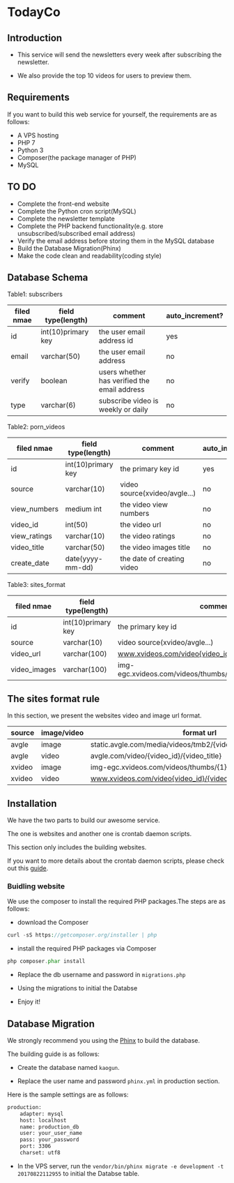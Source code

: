 # TodayCo

## Introduction
- This service will send the newsletters every week after subscribing the newsletter.

- We also provide the top 10 videos for users to preview them.

## Requirements
If you want to build this web service for yourself, the requirements are as follows:

- A VPS hosting
- PHP 7
- Python 3
- Composer(the package manager of PHP)
- MySQL

## TO DO

- Complete the front-end website
- Complete the Python cron script(MySQL)
- Complete the newsletter template
- Complete the PHP backend functionality(e.g. store unsubscribed/subscribed email address)
- Verify the email address before storing them in the MySQL database
- Build the Database Migration(Phinx)
- Make the code clean and readability(coding style)

## Database Schema

Table1: subscribers

| filed nmae | field type(length) | comment                  | auto_increment?  |
| -----------|--------------------|--------------------------|----------------- |
| id         | int(10)primary key | the user email address id                   | yes |
| email      | varchar(50)        | the user email address                      | no  |
| verify     | boolean            | users whether has verified the email address| no  |
| type       | varchar(6)         | subscribe video is weekly or daily          | no  |

Table2: porn_videos

| filed nmae  | field type(length) | comment                         | auto_increment? |
| ------------|--------------------|---------------------------------|-----------------|
| id          | int(10)primary key | the primary key id              | yes             |
| source      | varchar(10)        | video source(xvideo/avgle...)   | no              |
| view_numbers| medium int         | the video view numbers          | no              |
| video_id    | int(50)            | the video url                   | no              |
| view_ratings| varchar(10)        | the video ratings               | no              |
| video_title | varchar(50)        | the video images title          | no              |
| create_date | date(yyyy-mm-dd)   | the date of creating video      | no              |

Table3: sites_format

| filed nmae | field type(length) | comment                         | auto_increment? |
| -----------|--------------------|---------------------------------|-----------------|
| id         | int(10)primary key | the primary key id              | yes             |
| source     | varchar(10)        | video source(xvideo/avgle...)   | no              |
| video_url  | varchar(100)| www.xvideos.com/video{video_id}/{video_title}| no        |
| video_images| varchar(100)| img-egc.xvideos.com/videos/thumbs/{1}/{2}/{3}/{uid}/{uid_img}| no |

## The sites format rule

In this section, we present the websites video and image url format.

| source | image/video| format url                                                     |
| -------|------------|----------------------------------------------------------------|
| avgle  | image      | static.avgle.com/media/videos/tmb2/{video_id}/{image_file_name}|
| avgle  | video      | avgle.com/video/{video_id}/{video_title}                       |
| xvideo | image      | img-egc.xvideos.com/videos/thumbs/{1}/{2}/{3}/{uid}/{uid_img}  |
| xvideo | video      | www.xvideos.com/video{video_id}/{video_title}                  |

## Installation

We have the two parts to build our awesome service.

The one is websites and another one is crontab daemon scripts.

This section only includes the building websites.

If you want to more details about the crontab daemon scripts, please check out this [guide](https://github.com/peter279k/today-co/blob/master/scripts/README.md).

### Buidling website

We use the composer to install the required PHP packages.The steps are as follows:

- download the Composer

```php
curl -sS https://getcomposer.org/installer | php
```

- install the required PHP packages via Composer

```php
php composer.phar install
```

- Replace the db username and password in ```migrations.php```

- Using the migrations to initial the Databse

- Enjoy it!

## Database Migration

We strongly recommend you using the [Phinx](https://phinx.org) to build the database.

The building guide is as follows:

- Create the database named ```kaogun```.

- Replace the user name and password ```phinx.yml``` in production section.

Here is the sample settings are as follows:

```bash
production:
    adapter: mysql
    host: localhost
    name: production_db
    user: your_user_name
    pass: your_password
    port: 3306
    charset: utf8
```

- In the VPS server, run the ```vendor/bin/phinx migrate -e development -t 20170822112955``` to initial the Databse table.
